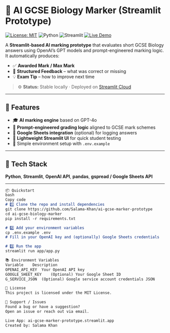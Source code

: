 # 🧠 AI GCSE Biology Marker (Streamlit Prototype)
[![License: MIT](https://img.shields.io/badge/License-MIT-yellow.svg)](https://opensource.org/licenses/MIT)
![Python](https://img.shields.io/badge/Python-3.11+-blue)
![Streamlit](https://img.shields.io/badge/Streamlit-app-success)
[![Live Demo](https://img.shields.io/badge/🌐%20Live-Demo-brightgreen)](https://ai-gcse-marker-prototype.streamlit.app/)

A **Streamlit-based AI marking prototype** that evaluates short GCSE Biology answers using OpenAI’s GPT models and prompt-engineered marking logic.  
It automatically produces:
- ✅ **Awarded Mark / Max Mark**
- 🧩 **Structured Feedback** – what was correct or missing  
- 💡 **Exam Tip** – how to improve next time  

> ⚙️ **Status:** Stable locally · Deployed on [Streamlit Cloud](https://ai-gcse-marker-prototype.streamlit.app/)

---

## 🚀 Features
- 🎓 **AI marking engine** based on GPT-4o  
- 🧠 **Prompt-engineered grading logic** aligned to GCSE mark schemes  
- 🧾 **Google Sheets integration** (optional) for logging answers  
- 🌱 **Lightweight Streamlit UI** for quick student testing  
- 🔐 Simple environment setup with `.env.example`

---

## 🧰 Tech Stack
**Python**, **Streamlit**, **OpenAI API**, **pandas**, **gspread / Google Sheets API**

---


```markdown
📦 Quickstart
bash
Copy code
# 1️⃣ Clone the repo and install dependencies
git clone https://github.com/Salama-Khan/ai-gcse-marker-prototype
cd ai-gcse-biology-marker
pip install -r requirements.txt

# 2️⃣ Add your environment variables
cp .env.example .env
# Fill in your OpenAI key and (optionally) Google Sheets credentials

# 3️⃣ Run the app
streamlit run app/app.py

📚 Environment Variables
Variable	Description
OPENAI_API_KEY	Your OpenAI API key
GOOGLE_SHEET_KEY	(Optional) Your Google Sheet ID
G_SERVICE_JSON	(Optional) Google service account credentials JSON

📝 License
This project is licensed under the MIT License.

💬 Support / Issues
Found a bug or have a suggestion?
Open an issue or reach out via email.

Live App: ai-gcse-marker-prototype.streamlit.app
Created by: Salama Khan
